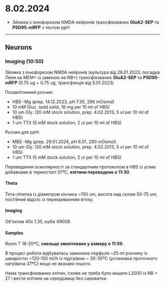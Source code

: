 8.02.2024
=========
- Зйомка з іонофорезом NMDA нейронів трансфікованих __GluA2-SEP__ та __PSD95-mRFP__ з тестом ppH

---

## Neurons
### Imaging (10:50)
Зйомка з іонофорезом NMDA нейронів (культура від 26.01.2023, посадка Лени на MEM+ із заміною на NB+) трансфікованих __GluA2-SEP__ та __PSD95-mRFP__ (0.75 ug + 0.75 ug, трансфекція від 5.01.2023)

Позаклітинний розчин:
- HBS -Mg  (prep. 14.12.2023, pH 7.30,  296 mOsmol)
- 10 mM Gluc. (add solid, 18 mg per 10 ml of HBS)
- 10 um Gly. (20 mM stock solution, prep. 4.02.2013, 5 ul per 10 ml of HBS)
- 1 um TTX (5 mM stock solution, 2 ul per 10 ml of HBS)

Розчин для ppH:

- MBS -Mg  (prep. 29.01.2024, pH 6.01, 290 mOsmol)
- 10 um Gly. (20 mM stock solution, prep. 4.02.2013, 5 ul per 10 ml of HBS)
- 1 um TTX (5 mM stock solution, 2 ul per 10 ml of HBS)

Переведення осмолярності за стандартним протоколом в HBS із усіма добавками в термостаті 37ºC, __клітини переведено о 11:30__.

#### Theta

Тета-піпетка із діаметром кінчика ~150 um, висота над склом 50-75 um, постійний відсос із перекриванням втоку.

#### Imaging

Об'єктив 40x 1.35,  кубік 69008.

#### Samples

Room T 18-20ºC, __скельце змонтовано у камеру о 11:50__.

В процесі роботи відбувалась замкнена перфузія ~25 ml розчину із швидкістю ~120-150 ml/h із підігрівом ~ 30-35ºC (установка проточного нагрівача 37ºC) якщо не вказано іншого.

Нема трансфікованих клітин, схоже не треба було мішати L2000 із NB + 27 і вести клітини на середовищі без сироватки.